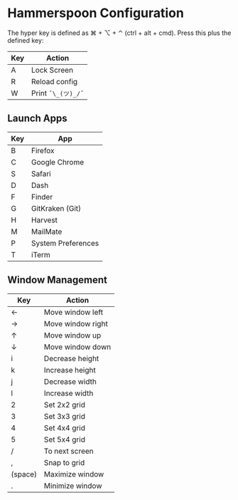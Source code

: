 # Hammerspoon Configuration

The hyper key is defined as ⌘ + ⌥ + ⌃ (ctrl + alt + cmd). Press this plus the defined key:

Key | Action
---|---
A | Lock Screen
R | Reload config
W | Print `¯\_(ツ)_/¯`

## Launch Apps

Key | App
---|---
B | Firefox
C | Google Chrome
S | Safari
D | Dash
F | Finder
G | GitKraken (Git)
H | Harvest
M | MailMate
P | System Preferences
T | iTerm

## Window Management

Key | Action
---|---
← | Move window left
→ | Move window right
↑ | Move window up
↓ | Move window down
i | Decrease height
k | Increase height
j | Decrease width
l | Increase width
2 | Set 2x2 grid
3 | Set 3x3 grid
4 | Set 4x4 grid
5 | Set 5x4 grid
/ | To next screen
, | Snap to grid
(space) | Maximize window
. | Minimize window
